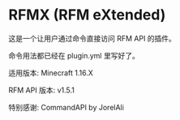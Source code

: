 # RFMX (RFM eXtended)

这是一个让用户通过命令直接访问 RFM API 的插件。

命令用法都已经在 plugin.yml 里写好了。

适用版本: Minecraft 1.16.X

RFM API 版本: v1.5.1

特别感谢: CommandAPI by JorelAli
